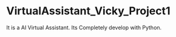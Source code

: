 # VirtualAssistant_Vicky_Project1
It is a AI Virtual Assistant. Its Completely develop with Python.
